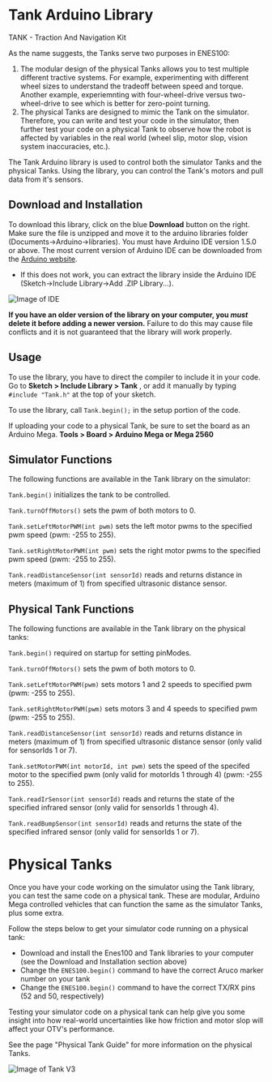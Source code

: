 # Tank Arduino Library

TANK - Traction And Navigation Kit

As the name suggests, the Tanks serve two purposes in ENES100:
1) The modular design of the physical Tanks allows you to test multiple different tractive systems. For example, experimenting with different wheel sizes to understand the tradeoff between speed and torque. Another example, experiemnting with four-wheel-drive versus two-wheel-drive to see which is better for zero-point turning.
2) The physical Tanks are designed to mimic the Tank on the simulator. Therefore, you can write and test your code in the simulator, then further test your code on a physical Tank to observe how the robot is affected by variables in the real world (wheel slip, motor slop, vision system inaccuracies, etc.).

The Tank Arduino library is used to control both the simulator Tanks and the physical Tanks. Using the library, you can control the Tank's motors and pull data from it's sensors. 

## Download and Installation

To download this library, click on the blue **Download** button on the right. Make sure the file is unzipped and move it to the arduino libraries folder (Documents->Arduino->libraries). You must have Arduino IDE version 1.5.0 or above. The most current version of Arduino IDE can be downloaded from the [Arduino website](https://www.arduino.cc/en/Main/Software).

* If this does not work, you can extract the library inside the Arduino IDE (Sketch->Include Library->Add .ZIP Library...).

![Image of IDE](https://github.com/umdenes100/TankArduinoLibrary/blob/master/img/Arduino_Library_Setup.png)

**If you have an older version of the library on your computer, you _must_ delete it before adding a newer version.** Failure to do this may cause file conflicts and it is not guaranteed that the library will work properly.

## Usage

To use the library, you have to direct the compiler to include it in your code. Go to **Sketch > Include Library > Tank** , or add it manually by typing `#include "Tank.h"` at the top of your sketch.

To use the library, call `Tank.begin();` in the setup portion of the code.

If uploading your code to a physical Tank, be sure to set the board as an Arduino Mega. **Tools > Board > Arduino Mega or Mega 2560**

## Simulator Functions

The following functions are available in the Tank library on the simulator:

`Tank.begin()`
initializes the tank to be controlled.

`Tank.turnOffMotors()`
sets the pwm of both motors to 0.

`Tank.setLeftMotorPWM(int pwm)`
sets the left motor pwms to the specified pwm speed (pwm: -255 to 255).

`Tank.setRightMotorPWM(int pwm)`
sets the right motor pwms to the specified pwm speed (pwm: -255 to 255).

`Tank.readDistanceSensor(int sensorId)`
reads and returns distance in meters (maximum of 1) from specified ultrasonic distance sensor.

## Physical Tank Functions

The following functions are available in the Tank library on the physical tanks:

`Tank.begin()`
required on startup for setting pinModes.

`Tank.turnOffMotors()`
sets the pwm of both motors to 0.

`Tank.setLeftMotorPWM(pwm)`
sets motors 1 and 2 speeds to specified pwm (pwm: -255 to 255).

`Tank.setRightMotorPWM(pwm)`
sets motors 3 and 4 speeds to specified pwm (pwm: -255 to 255).

`Tank.readDistanceSensor(int sensorId)`
reads and returns distance in meters (maximum of 1) from specified ultrasonic distance sensor (only valid for sensorIds 1 or 7).

`Tank.setMotorPWM(int motorId, int pwm)`
sets the speed of the specifed motor to the specified pwm (only valid for motorIds 1 through 4) (pwm: -255 to 255).

`Tank.readIrSensor(int sensorId)`
reads and returns the state of the specified infrared sensor (only valid for sensorIds 1 through 4).

`Tank.readBumpSensor(int sensorId)`
reads and returns the state of the specified infrared sensor (only valid for sensorIds 1 or 7).

# Physical Tanks

Once you have your code working on the simulator using the Tank library, you can test the same code on a physical tank. These are modular, Arduino Mega controlled vehicles that can function the same as the simulator Tanks, plus some extra.

Follow the steps below to get your simulator code running on a physical tank:
- Download and install the Enes100 and Tank libraries to your computer (see the Download and Installation section above)
- Change the `ENES100.begin()` command to have the correct Aruco marker number on your tank
- Change the `ENES100.begin()` command to have the correct TX/RX pins (52 and 50, respectively)

Testing your simulator code on a physical tank can help give you some insight into how real-world uncertainties like how friction and motor slop will affect your OTV's performance.

See the page "Physical Tank Guide" for more information on the physical Tanks.

![Image of Tank V3](https://github.com/umdenes100/TankArduinoLibrary/blob/master/img/tankV3.jpeg)
